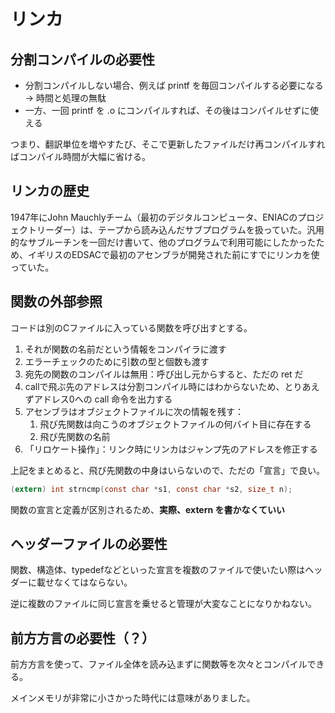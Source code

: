 # リンカ

## 分割コンパイルの必要性

* 分割コンパイルしない場合、例えば printf を毎回コンパイルする必要になる -> 時間と処理の無駄
* 一方、一回 printf を .o にコンパイルすれば、その後はコンパイルせずに使える

つまり、翻訳単位を増やすたび、そこで更新したファイルだけ再コンパイルすればコンパイル時間が大幅に省ける。

## リンカの歴史

1947年にJohn Mauchlyチーム（最初のデジタルコンピュータ、ENIACのプロジェクトリーダー）は、テープから読み込んだサブプログラムを扱っていた。汎用的なサブルーチンを一回だけ書いて、他のプログラムで利用可能にしたかったため、イギリスのEDSACで最初のアセンブラが開発された前にすでにリンカを使っていた。

## 関数の外部参照

コードは別のCファイルに入っている関数を呼び出すとする。

1. それが関数の名前だという情報をコンパイラに渡す
2. エラーチェックのために引数の型と個数も渡す
3. 宛先の関数のコンパイルは無用：呼び出し元からすると、ただの ret だ
4. callで飛ぶ先のアドレスは分割コンパイル時にはわからないため、とりあえずアドレス0への call 命令を出力する
5. アセンブラはオブジェクトファイルに次の情報を残す：
   1. 飛び先関数は向こうのオブジェクトファイルの何バイト目に存在する
   2. 飛び先関数の名前
6. 「リロケート操作」：リンク時にリンカはジャンプ先のアドレスを修正する

上記をまとめると、飛び先関数の中身はいらないので、ただの「宣言」で良い。

``` c
(extern) int strncmp(const char *s1, const char *s2, size_t n);
```

関数の宣言と定義が区別されるため、**実際、extern を書かなくていい**

## ヘッダーファイルの必要性

関数、構造体、typedefなどといった宣言を複数のファイルで使いたい際はヘッダーに載せなくてはならない。

逆に複数のファイルに同じ宣言を乗せると管理が大変なことになりかねない。

## 前方方言の必要性（？）

前方方言を使って、ファイル全体を読み込まずに関数等を次々とコンパイルできる。

メインメモリが非常に小さかった時代には意味がありました。
